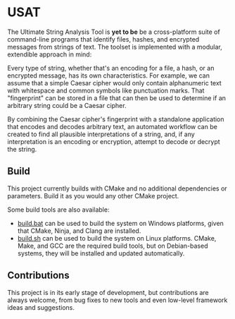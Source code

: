 # USAT
The Ultimate String Analysis Tool is **yet to be** be a cross-platform suite of command-line programs that identify files, hashes, and encrypted messages from strings of text. The toolset is implemented with a modular, extendible approach in mind:

Every type of string, whether that's an encoding for a file, a hash, or an encrypted message, has its own characteristics. For example, 
we can assume that a simple Caesar cipher would only contain alphanumeric text with whitespace and common symbols like punctuation marks. That "fingerprint" can be stored in a file that can then be used to determine if an arbitrary string could be a Caesar cipher.

By combining the Caesar cipher's fingerprint with a standalone application that encodes and decodes arbitrary text, an automated workflow can be created to find all plausible interpretations of a string, and, if any interpretation is an encoding or encryption, attempt to decode or decrypt the string.

## Build
This project currently builds with CMake and no additional dependencies or parameters. Build it as you would any other CMake project.

Some build tools are also available:
* [build.bat](build.bat) can be used to build the system on Windows platforms, given that CMake, Ninja, and Clang are installed.
* [build.sh](build.bat) can be used to build the system on Linux platforms. CMake, Make, and GCC are the required build tools, but on Debian-based systems, they will be installed and updated automatically.

## Contributions
This project is in its early stage of development, but contributions are always welcome, from bug fixes to new tools and even low-level framework ideas and suggestions.
